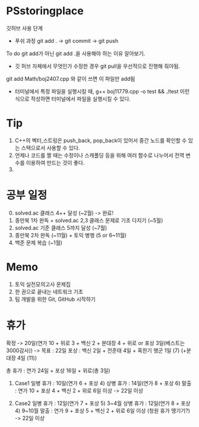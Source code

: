 # PSstoringplace
깃허브 사용 단계

- 푸쉬 과정
git add . -> git commit -> git push

To do
git add가 아닌 git add .을 사용해야 하는 이유 알아보기.

+ 깃 허브 자체에서 무엇인가 수정한 경우 git pull을 우선적으로 진행해 줘야됨.

git add Math/boj2407.cpp 와 같이 쓰면 이 파일만 add됨

- 터미널에서 특정 파일을 실행시킬 때, g++ boj11779.cpp -o test && ./test 이런 식으로 작성하면 터미널에서 파일을 실행시킬 수 있다.

# Tip
1. C++의 벡터,스트링은 push_back, pop_back이 있어서 중간 노드를 확인할 수 있는 스택으로서 사용할 수 있다.
2. 언제나 코드를 짤 때는 수정이나 스캐폴딩 등을 위해 여러 함수로 나누어서 전역 변수를 이용하여 만드는 것이 좋다.
3. 

# 공부 일정
0. solved.ac 클래스 4++ 달성 (~2월) -> 완료!
1. 종만북 1차 완독 + solved.ac 2,3 클래스 문제로 기초 다지기 (~5월)
2. solved.ac 기준 클래스 5까지 달성 (~7월)
3. 종만북 2차 완독 (~11월) + 토익 병행 (5 or 6~11월)
4. 백준 문제 복습 (~1월)

# Memo
1. 토익 실전모의고사 문제집
2. 한 권으로 끝내는 네트워크 기초
3. 팀 개발을 위한 Git, GitHub 시작하기

# 휴가
확정 -> 20일(연가 10 + 위로 3 + 백신 2 + 분대장 4 + 위로 or 포상 3일(베스트는 3000감사)) -> 목표 : 22일
포상 : 백신 2일 + 전준태 4일 + 혹한기 행군 1일 (7) (+분대장 4일 (11))

총 휴가 : 연가 24일 + 포상 16일 + 위로(총 3일)

1. Case1
일병 휴가 : 10일(연가 6 + 포상 4)
상병 휴가 : 14일(연가 8 + 포상 6)
말출 : 연가 10 + 포상 4 + 백신 2 + 위로 6일 이상  -> 22일 이상

2. Case2
일병 휴가 : 12일(연가 7 + 포상 5) 3~4월
상병 휴가 : 12일(연가 8 + 포상 4) 9~10월
말출 : 연가 9 + 포상 5 + 백신 2 + 위로 6일 이상 (청원 휴가 땡기기?) -> 22일 이상